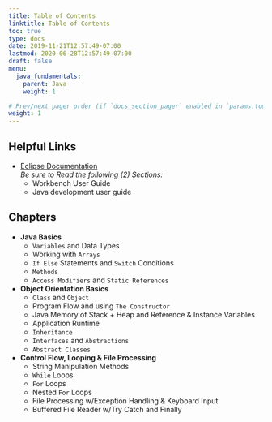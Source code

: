 ```yaml
---
title: Table of Contents
linktitle: Table of Contents
toc: true
type: docs
date: 2019-11-21T12:57:49-07:00
lastmod: 2020-06-28T12:57:49-07:00
draft: false
menu:
  java_fundamentals:
    parent: Java
    weight: 1

# Prev/next pager order (if `docs_section_pager` enabled in `params.toml`)
weight: 1
---
```


## Helpful Links

- [Eclipse Documentation](https://help.eclipse.org/2020-06/index.jsp)  
*Be sure to Read the following (2) Sections:*
  - Workbench User Guide
  - Java development user guide


## Chapters

* **Java Basics**
  * `Variables` and Data Types
  * Working with `Arrays`
  * `If Else` Statements and `Switch` Conditions
  * `Methods`
  * `Access Modifiers` and `Static References`
* **Object Orientation Basics**
  * `Class` and `Object`
  * Program Flow and using `The Constructor`
  * Java Memory of Stack + Heap and Reference & Instance Variables
  * Application Runtime
  * `Inheritance`
  * `Interfaces` and `Abstractions`
  * `Abstract Classes`
* **Control Flow, Looping & File Processing**
  * String Manipulation Methods
  * `While` Loops
  * `For` Loops
  * Nested `For` Loops
  * File Processing w/Exception Handling & Keyboard Input
  * Buffered File Reader w/Try Catch and Finally